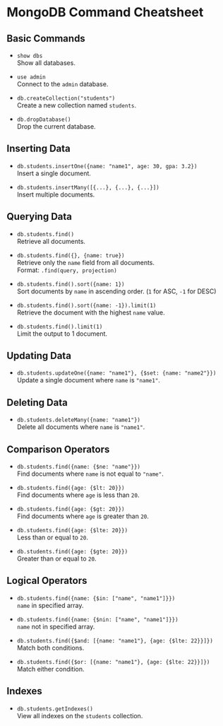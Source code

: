# MongoDB Command Cheatsheet

## Basic Commands

- `show dbs`  
  Show all databases.

- `use admin`  
  Connect to the `admin` database.

- `db.createCollection("students")`  
  Create a new collection named `students`.

- `db.dropDatabase()`  
  Drop the current database.

## Inserting Data

- `db.students.insertOne({name: "name1", age: 30, gpa: 3.2})`  
  Insert a single document.

- `db.students.insertMany([{...}, {...}, {...}])`  
  Insert multiple documents.

## Querying Data

- `db.students.find()`  
  Retrieve all documents.

- `db.students.find({}, {name: true})`  
  Retrieve only the `name` field from all documents.  
  Format: `.find(query, projection)`

- `db.students.find().sort({name: 1})`  
  Sort documents by `name` in ascending order. (`1` for ASC, `-1` for DESC)

- `db.students.find().sort({name: -1}).limit(1)`  
  Retrieve the document with the highest `name` value.

- `db.students.find().limit(1)`  
  Limit the output to 1 document.

## Updating Data

- `db.students.updateOne({name: "name1"}, {$set: {name: "name2"}})`  
  Update a single document where `name` is `"name1"`.

## Deleting Data

- `db.students.deleteMany({name: "name1"})`  
  Delete all documents where `name` is `"name1"`.

## Comparison Operators

- `db.students.find({name: {$ne: "name"}})`  
  Find documents where `name` is not equal to `"name"`.

- `db.students.find({age: {$lt: 20}})`  
  Find documents where `age` is less than `20`.

- `db.students.find({age: {$gt: 20}})`  
  Find documents where `age` is greater than `20`.

- `db.students.find({age: {$lte: 20}})`  
  Less than or equal to `20`.

- `db.students.find({age: {$gte: 20}})`  
  Greater than or equal to `20`.

## Logical Operators

- `db.students.find({name: {$in: ["name", "name1"]}})`  
  `name` in specified array.

- `db.students.find({name: {$nin: ["name", "name1"]}})`  
  `name` not in specified array.

- `db.students.find({$and: [{name: "name1"}, {age: {$lte: 22}}]})`  
  Match both conditions.

- `db.students.find({$or: [{name: "name1"}, {age: {$lte: 22}}]})`  
  Match either condition.

## Indexes

- `db.students.getIndexes()`  
  View all indexes on the `students` collection.
